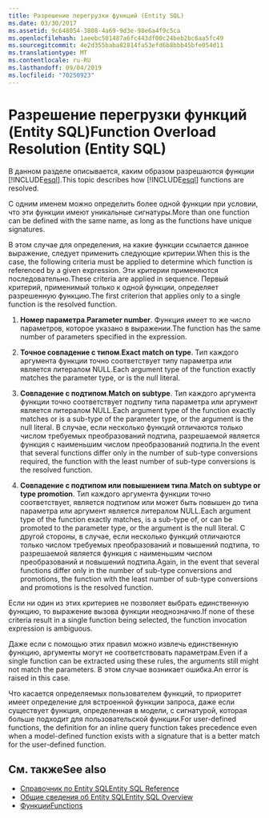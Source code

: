```yaml
---
title: Разрешение перегрузки функций (Entity SQL)
ms.date: 03/30/2017
ms.assetid: 9c648054-3808-4a69-9d3e-98e6a4f9c5ca
ms.openlocfilehash: 1aeebc501487a6fc443df00c24beb2bc6aa5fc49
ms.sourcegitcommit: 4e2d355baba82814fa53efd6b8bbb45bfe054d11
ms.translationtype: MT
ms.contentlocale: ru-RU
ms.lasthandoff: 09/04/2019
ms.locfileid: "70250923"
---
```

# <a name="function-overload-resolution-entity-sql"></a><span data-ttu-id="19a04-102">Разрешение перегрузки функций (Entity SQL)</span><span class="sxs-lookup"><span data-stu-id="19a04-102">Function Overload Resolution (Entity SQL)</span></span>
<span data-ttu-id="19a04-103">В данном разделе описывается, каким образом разрешаются функции [!INCLUDE[esql](../../../../../../includes/esql-md.md)].</span><span class="sxs-lookup"><span data-stu-id="19a04-103">This topic describes how [!INCLUDE[esql](../../../../../../includes/esql-md.md)] functions are resolved.</span></span>  
  
 <span data-ttu-id="19a04-104">С одним именем можно определить более одной функции при условии, что эти функции имеют уникальные сигнатуры.</span><span class="sxs-lookup"><span data-stu-id="19a04-104">More than one function can be defined with the same name, as long as the functions have unique signatures.</span></span>  
  
 <span data-ttu-id="19a04-105">В этом случае для определения, на какие функции ссылается данное выражение, следует применить следующие критерии.</span><span class="sxs-lookup"><span data-stu-id="19a04-105">When this is the case, the following criteria must be applied to determine which function is referenced by a given expression.</span></span> <span data-ttu-id="19a04-106">Эти критерии применяются последовательно.</span><span class="sxs-lookup"><span data-stu-id="19a04-106">These criteria are applied in sequence.</span></span> <span data-ttu-id="19a04-107">Первый критерий, применимый только к одной функции, определяет разрешенную функцию.</span><span class="sxs-lookup"><span data-stu-id="19a04-107">The first criterion that applies only to a single function is the resolved function.</span></span>  
  
1. <span data-ttu-id="19a04-108">**Номер параметра**.</span><span class="sxs-lookup"><span data-stu-id="19a04-108">**Parameter number**.</span></span> <span data-ttu-id="19a04-109">Функция имеет то же число параметров, которое указано в выражении.</span><span class="sxs-lookup"><span data-stu-id="19a04-109">The function has the same number of parameters specified in the expression.</span></span>  
  
2. <span data-ttu-id="19a04-110">**Точное совпадение с типом**.</span><span class="sxs-lookup"><span data-stu-id="19a04-110">**Exact match on type**.</span></span> <span data-ttu-id="19a04-111">Тип каждого аргумента функции точно соответствует типу параметра или является литералом NULL.</span><span class="sxs-lookup"><span data-stu-id="19a04-111">Each argument type of the function exactly matches the parameter type, or is the null literal.</span></span>  
  
3. <span data-ttu-id="19a04-112">**Совпадение с подтипом**.</span><span class="sxs-lookup"><span data-stu-id="19a04-112">**Match on subtype**.</span></span> <span data-ttu-id="19a04-113">Тип каждого аргумента функции точно соответствует подтипу типа параметра или аргумент является литералом NULL.</span><span class="sxs-lookup"><span data-stu-id="19a04-113">Each argument type of the function exactly matches or is a sub-type of the parameter type, or the argument is the null literal.</span></span> <span data-ttu-id="19a04-114">В случае, если несколько функций отличаются только числом требуемых преобразований подтипа, разрешаемой является функция с наименьшим числом преобразований подтипа.</span><span class="sxs-lookup"><span data-stu-id="19a04-114">In the event that several functions differ only in the number of sub-type conversions required, the function with the least number of sub-type conversions is the resolved function.</span></span>  
  
4. <span data-ttu-id="19a04-115">**Совпадение с подтипом или повышением типа**.</span><span class="sxs-lookup"><span data-stu-id="19a04-115">**Match on subtype or type promotion**.</span></span> <span data-ttu-id="19a04-116">Тип каждого аргумента функции точно соответствует, является подтипом или может быть повышен до типа параметра или аргумент является литералом NULL.</span><span class="sxs-lookup"><span data-stu-id="19a04-116">Each argument type of the function exactly matches, is a sub-type of, or can be promoted to the parameter type, or the argument is the null literal.</span></span> <span data-ttu-id="19a04-117">С другой стороны, в случае, если несколько функций отличаются только числом требуемых преобразований и повышений подтипа, то разрешаемой является функция с наименьшим числом преобразований и повышений подтипа.</span><span class="sxs-lookup"><span data-stu-id="19a04-117">Again, in the event that several functions differ only in the number of sub-type conversions and promotions, the function with the least number of sub-type conversions and promotions is the resolved function.</span></span>  
  
 <span data-ttu-id="19a04-118">Если ни один из этих критериев не позволяет выбрать единственную функцию, то выражение вызова функции неоднозначно.</span><span class="sxs-lookup"><span data-stu-id="19a04-118">If none of these criteria result in a single function being selected, the function invocation expression is ambiguous.</span></span>  
  
 <span data-ttu-id="19a04-119">Даже если с помощью этих правил можно извлечь единственную функцию, аргументы могут не соответствовать параметрам.</span><span class="sxs-lookup"><span data-stu-id="19a04-119">Even if a single function can be extracted using these rules, the arguments still might not match the parameters.</span></span> <span data-ttu-id="19a04-120">В этом случае возникает ошибка.</span><span class="sxs-lookup"><span data-stu-id="19a04-120">An error is raised in this case.</span></span>  
  
 <span data-ttu-id="19a04-121">Что касается определяемых пользователем функций, то приоритет имеет определение для встроенной функции запроса, даже если существует функция, определенная в модели, с сигнатурой, которая больше подходит для пользовательской функции.</span><span class="sxs-lookup"><span data-stu-id="19a04-121">For user-defined functions, the definition for an inline query function takes precedence even when a model-defined function exists with a signature that is a better match for the user-defined function.</span></span>  
  
## <a name="see-also"></a><span data-ttu-id="19a04-122">См. также</span><span class="sxs-lookup"><span data-stu-id="19a04-122">See also</span></span>

- [<span data-ttu-id="19a04-123">Справочник по Entity SQL</span><span class="sxs-lookup"><span data-stu-id="19a04-123">Entity SQL Reference</span></span>](entity-sql-reference.md)
- [<span data-ttu-id="19a04-124">Общие сведения об Entity SQL</span><span class="sxs-lookup"><span data-stu-id="19a04-124">Entity SQL Overview</span></span>](entity-sql-overview.md)
- [<span data-ttu-id="19a04-125">Функции</span><span class="sxs-lookup"><span data-stu-id="19a04-125">Functions</span></span>](functions-entity-sql.md)
